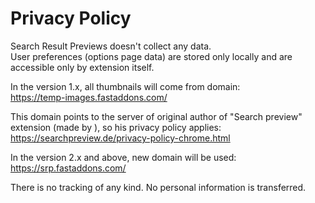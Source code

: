 # Privacy Policy

Search Result Previews doesn't collect any data.  
User preferences (options page data) are stored only locally and are accessible only by extension itself.

In the version 1.x, all thumbnails will come from domain:    
https://temp-images.fastaddons.com/

This domain points to the server of original author of "Search preview" extension (made by ), so his privacy policy applies:  
https://searchpreview.de/privacy-policy-chrome.html

In the version 2.x and above, new domain will be used:  
https://srp.fastaddons.com/

There is no tracking of any kind. No personal information is transferred.
